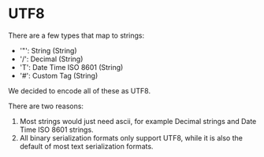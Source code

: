 # UTF8

There are a few types that map to strings:

* '"': String (String)
* '/': Decimal (String)
* 'T': Date Time ISO 8601 (String)
* '#': Custom Tag (String)

We decided to encode all of these as UTF8.

There are two reasons:

1. Most strings would just need ascii, for example Decimal strings and Date Time ISO 8601 strings.
2. All binary serialization formats only support UTF8, while it is also the default of most text serialization formats.